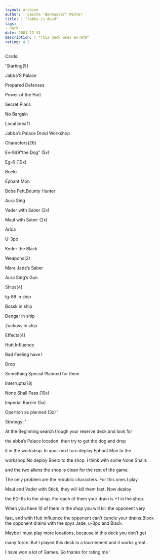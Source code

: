 ```yaml
---
layout: archive
author: ! Sascha "Warmaster" Winter
title: ! "Jabba is dead"
tags:
- Dark
date: 2001-12-31
description: ! "This deck uses ev-9d9"
rating: 4.5
---
```

Cards: 

'Starting(5)


Jabba’S Palace

Prepared Defenses

Power of the Hutt

Secret Plans

No Bargain


Locations(1)


Jabba’s Palace Droid Workshop


Characters(26)


Ev-9d9"the Dog" (5x)

Eg-6  (10x)

Boelo

Ephant Mon

Boba Fett,Bounty Hunter

Aura Sing

Vader with Saber (2x)

Maul with Saber (2x)

Arica

U-3po

Keder the Black


Weapons(2)


Mara Jade’s Saber                            

Aura Sing’s Gun                                   


Ships(4)


Ig-88 in ship

Bossk in ship

Dengar in ship

Zuckuss in ship


Effects(4)


Hutt Influence

Bad Feeling have I

Drop

Something Special Planned for them


Interrupts(18)


None Shall Pass (10x)

Imperial Barrier (5x)

Opertion as planned (3x) '

Strategy: '

At the Beginning search trough your reserve deck and look for 

the abba’s Palace location. then try to get the dog and drop 

it in the workshop. In your next turn deploy Ephant Mon to the

workshop.No deploy Boelo to the shop. I think with some None Shalls

and the two aliens the shop is clean for the rest of the game.

The only problem are the rebublic characters. For this ones I play

Maul and Vader with Stick, they will kill them fast. Now deploy 

the EG-6s to the shop. For each of them your drain is +1 in the shop.

When you have 10 of them in the shop you will kill the opponent very 

fast, and with Hutt Influence the opponent can’t cancle your drains.Block the opponent drains with the spys Jade, u-3po and Black.

Maybe i must play more locations, because in this deck you don’t get 

many force. But I played this deck in a tournement and it works great.

I have won a lot of Games. So thanks for rating me    '
